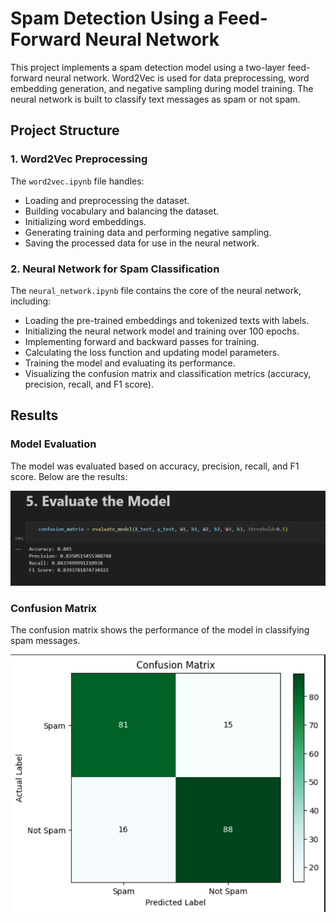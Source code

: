# Spam Detection Using a Feed-Forward Neural Network

This project implements a spam detection model using a two-layer feed-forward neural network. Word2Vec is used for data preprocessing, word embedding generation, and negative sampling during model training. The neural network is built to classify text messages as spam or not spam.

## Project Structure

### 1. Word2Vec Preprocessing
The `word2vec.ipynb` file handles:
- Loading and preprocessing the dataset.
- Building vocabulary and balancing the dataset.
- Initializing word embeddings.
- Generating training data and performing negative sampling.
- Saving the processed data for use in the neural network.

### 2. Neural Network for Spam Classification
The `neural_network.ipynb` file contains the core of the neural network, including:
- Loading the pre-trained embeddings and tokenized texts with labels.
- Initializing the neural network model and training over 100 epochs.
- Implementing forward and backward passes for training.
- Calculating the loss function and updating model parameters.
- Training the model and evaluating its performance.
- Visualizing the confusion matrix and classification metrics (accuracy, precision, recall, and F1 score).

## Results

### Model Evaluation
The model was evaluated based on accuracy, precision, recall, and F1 score. Below are the results:

![Model Evaluation](Images/evaluation.png)

### Confusion Matrix
The confusion matrix shows the performance of the model in classifying spam messages.

![Confusion Matrix](Images/Confusion%20Matrix.png)
